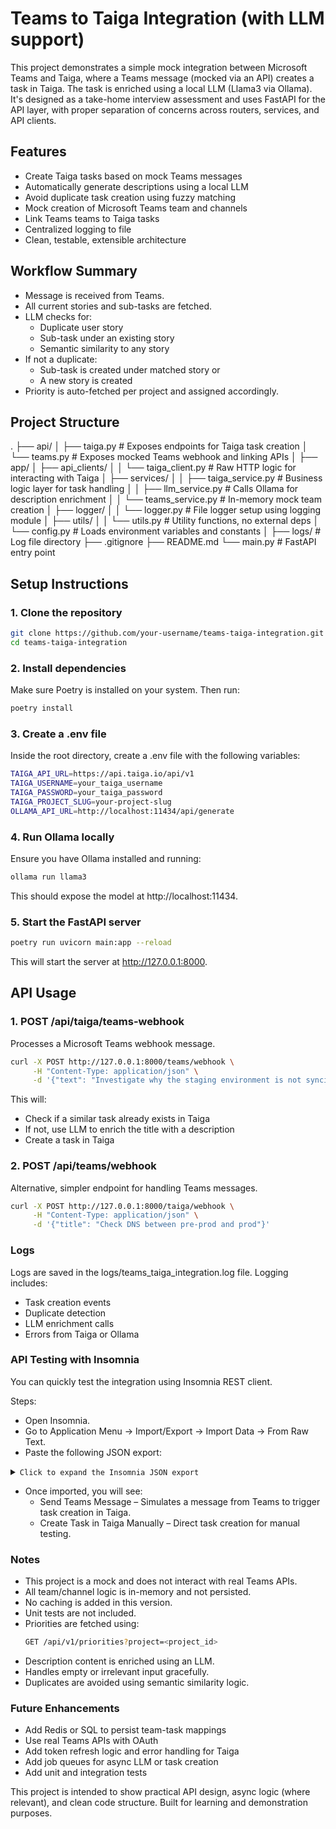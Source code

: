 # Teams to Taiga Integration (with LLM support)

This project demonstrates a simple mock integration between Microsoft Teams and Taiga, where a Teams message (mocked via an API) creates a task in Taiga. The task is enriched using a local LLM (Llama3 via Ollama). It's designed as a take-home interview assessment and uses FastAPI for the API layer, with proper separation of concerns across routers, services, and API clients.

## Features

- Create Taiga tasks based on mock Teams messages
- Automatically generate descriptions using a local LLM
- Avoid duplicate task creation using fuzzy matching
- Mock creation of Microsoft Teams team and channels
- Link Teams teams to Taiga tasks
- Centralized logging to file
- Clean, testable, extensible architecture

## Workflow Summary
- Message is received from Teams.
- All current stories and sub-tasks are fetched.
- LLM checks for:
  - Duplicate user story
  - Sub-task under an existing story
  - Semantic similarity to any story
- If not a duplicate:
  - Sub-task is created under matched story or
  - A new story is created
- Priority is auto-fetched per project and assigned accordingly.

## Project Structure
.
├── api/
│ ├── taiga.py # Exposes endpoints for Taiga task creation
│ └── teams.py # Exposes mocked Teams webhook and linking APIs
│
├── app/
│ ├── api_clients/
│ │ └── taiga_client.py # Raw HTTP logic for interacting with Taiga
│ ├── services/
│ │ ├── taiga_service.py # Business logic layer for task handling
│ │ ├── llm_service.py # Calls Ollama for description enrichment
│ │ └── teams_service.py # In-memory mock team creation
│ ├── logger/
│ │ └── logger.py # File logger setup using logging module
│ ├── utils/
│ │ └── utils.py # Utility functions, no external deps
│ └── config.py # Loads environment variables and constants
│
├── logs/ # Log file directory
├── .gitignore
├── README.md
└── main.py # FastAPI entry point

## Setup Instructions

### 1. Clone the repository

```bash
git clone https://github.com/your-username/teams-taiga-integration.git
cd teams-taiga-integration
```

### 2. Install dependencies
Make sure Poetry is installed on your system. Then run:
```bash
poetry install
```

### 3. Create a .env file
Inside the root directory, create a .env file with the following variables:
```bash
TAIGA_API_URL=https://api.taiga.io/api/v1
TAIGA_USERNAME=your_taiga_username
TAIGA_PASSWORD=your_taiga_password
TAIGA_PROJECT_SLUG=your-project-slug
OLLAMA_API_URL=http://localhost:11434/api/generate
```

### 4. Run Ollama locally
Ensure you have Ollama installed and running:
```bash
ollama run llama3
```
This should expose the model at http://localhost:11434.

### 5. Start the FastAPI server
```bash
poetry run uvicorn main:app --reload
```
This will start the server at http://127.0.0.1:8000.

## API Usage
### 1. POST /api/taiga/teams-webhook
Processes a Microsoft Teams webhook message.
```bash
curl -X POST http://127.0.0.1:8000/teams/webhook \
     -H "Content-Type: application/json" \
     -d '{"text": "Investigate why the staging environment is not syncing with production."}'
```
This will:
- Check if a similar task already exists in Taiga
- If not, use LLM to enrich the title with a description
- Create a task in Taiga

### 2. POST /api/teams/webhook
Alternative, simpler endpoint for handling Teams messages.
```bash
curl -X POST http://127.0.0.1:8000/taiga/webhook \
     -H "Content-Type: application/json" \
     -d '{"title": "Check DNS between pre-prod and prod"}'
```

### Logs
Logs are saved in the logs/teams_taiga_integration.log file. Logging includes:
- Task creation events
- Duplicate detection
- LLM enrichment calls
- Errors from Taiga or Ollama

### API Testing with Insomnia
You can quickly test the integration using Insomnia REST client.

Steps:
- Open Insomnia.
- Go to Application Menu → Import/Export → Import Data → From Raw Text.
- Paste the following JSON export:
<details> <summary><code>Click to expand the Insomnia JSON export</code></summary>
{
  "_type": "export",
  "__export_format": 5,
  "__export_date": "2025-06-17T00:00:00.000Z",
  "__export_source": "insomnia.desktop",
  "resources": [
    {
      "_id": "wrk_71f6a7877ea34237898effcd7ee879d4",
      "created": 1750200563795,
      "description": "",
      "modified": 1750200563795,
      "name": "Teams Taiga LLM Integration",
      "type": "workspace",
      "_type": "workspace"
    },
    {
      "_id": "req_804f47a50ee0412788fd413fe0e49211",
      "parentId": "wrk_71f6a7877ea34237898effcd7ee879d4",
      "modified": 1750231596583,
      "created": 1750229033989,
      "url": "http://localhost:8000/teams/webhook",
      "name": "Create a Story from Teams",
      "method": "POST",
      "body": {
        "mimeType": "application/json",
        "text": "{\n     \"text\": \"Investigate why the staging environment is not syncing with production.\"\n}"
      },
      "headers": [
        {
          "name": "Content-Type",
          "value": "application/json"
        }
      ],
      "parameters": [],
      "authentication": {},
      "metaSortKey": -1750229033989,
      "isPrivate": false,
      "_type": "request"
    },
    {
      "_id": "req_36bec15465c24a6a85e9d2755621f237",
      "parentId": "wrk_71f6a7877ea34237898effcd7ee879d4",
      "modified": 1750237758994,
      "created": 1750229662619,
      "url": "http://localhost:8000/teams/webhook",
      "name": "Create a sub task",
      "method": "POST",
      "body": {
        "mimeType": "application/json",
        "text": "{\"text\": \"Review DNS between pre-prod and prod\"}"
      },
      "headers": [
        {
          "name": "Content-Type",
          "value": "application/json"
        }
      ],
      "parameters": [],
      "authentication": {},
      "metaSortKey": -1750229662619,
      "isPrivate": false,
      "_type": "request"
    },
    {
      "_id": "req_cf8ae085f9694ccb9e78e8e658305412",
      "parentId": "wrk_71f6a7877ea34237898effcd7ee879d4",
      "modified": 1750237851625,
      "created": 1750230780936,
      "url": "http://localhost:8000/teams/webhook",
      "name": "Create sub-task for relevant story",
      "method": "POST",
      "body": {
        "mimeType": "application/json",
        "text": "{\"text\": \"Check if the sync script runs via cron in staging\"}"
      },
      "headers": [
        {
          "name": "Content-Type",
          "value": "application/json"
        }
      ],
      "parameters": [],
      "authentication": {},
      "metaSortKey": -1750229348304,
      "isPrivate": false,
      "_type": "request"
    },
    {
      "_id": "jar_b74a24bd8d6ef7bc8f2992b50f4c981b6c43d223",
      "parentId": "wrk_71f6a7877ea34237898effcd7ee879d4",
      "modified": 1750200563801,
      "created": 1750200563801,
      "name": "Default Jar",
      "cookies": [],
      "_type": "cookie_jar"
    },
    {
      "_id": "env_b74a24bd8d6ef7bc8f2992b50f4c981b6c43d223",
      "parentId": "wrk_71f6a7877ea34237898effcd7ee879d4",
      "modified": 1750200563799,
      "created": 1750200563799,
      "name": "Base Environment",
      "data": {},
      "dataPropertyOrder": null,
      "color": null,
      "isPrivate": false,
      "metaSortKey": 1750200563799,
      "_type": "environment"
    },
    {
      "_id": "env_9a7a673646d7471e8cac8191cfa3fe0b",
      "parentId": "env_b74a24bd8d6ef7bc8f2992b50f4c981b6c43d223",
      "modified": 1750200579280,
      "created": 1750200579280,
      "name": "Base Environment",
      "data": {
        "base_url": "http://localhost:8000"
      },
      "dataPropertyOrder": {
        "&": [
          "base_url"
        ]
      },
      "color": null,
      "isPrivate": false,
      "metaSortKey": 1750200579280,
      "_type": "environment"
    }
  ]
}

</details>

- Once imported, you will see:
    - Send Teams Message – Simulates a message from Teams to trigger task creation in Taiga.
    - Create Task in Taiga Manually – Direct task creation for manual testing.

### Notes
- This project is a mock and does not interact with real Teams APIs.
- All team/channel logic is in-memory and not persisted.
- No caching is added in this version.
- Unit tests are not included.
- Priorities are fetched using:
  ```bash
  GET /api/v1/priorities?project=<project_id>
  ```
- Description content is enriched using an LLM. 
- Handles empty or irrelevant input gracefully.
- Duplicates are avoided using semantic similarity logic.

### Future Enhancements
- Add Redis or SQL to persist team-task mappings
- Use real Teams APIs with OAuth
- Add token refresh logic and error handling for Taiga
- Add job queues for async LLM or task creation
- Add unit and integration tests

This project is intended to show practical API design, async logic (where relevant), and clean code structure. Built for learning and demonstration purposes.
